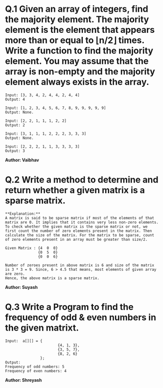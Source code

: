 # Q.1 Given an array of integers, find the majority element. The majority element is the element that appears more than or equal to ⌊n/2⌋ times. Write a function to find the majority element. You may assume that the array is non-empty and the majority element always exists in the array.
```
Input: [3, 3, 4, 2, 4, 4, 2, 4, 4]
Output: 4

Input: [1, 2, 3, 4, 5, 6, 7, 8, 9, 9, 9, 9, 9]
Output: None.

Input: [2, 2, 1, 1, 1, 2, 2]
Output: 2

Input: [3, 1, 1, 1, 2, 2, 2, 3, 3, 3]
Output: None.

Input: [2, 2, 2, 1, 1, 3, 3, 3, 3]
Output: 3
```
**Author: Vaibhav**

# Q.2 Write a method to determine and return whether a given matrix is a sparse matrix.
```
**Explanation:**
A matrix is said to be sparse matrix if most of the elements of that matrix are 0. It implies that it contains very less non-zero elements.
To check whether the given matrix is the sparse matrix or not, we first count the number of zero elements present in the matrix. Then
calculate the size of the matrix. For the matrix to be sparse, count of zero elements present in an array must be greater than size/2.

Given Matrix : {4  0  0}
               {0  5  0}
               {0  0  6}

Number of zeroes present in above matrix is 6 and size of the matrix is 3 * 3 = 9. Since, 6 > 4.5 that means, most elements of given array are zero.
Hence, the above matrix is a sparse matrix.
```

**Author: Suyash**

# Q.3 Write a Program to find the frequency of odd & even numbers in the given matrixt.
``` 
Input:  a[][] = {       
                        {4, 1, 3},    
                        {3, 5, 7},    
                        {8, 2, 6}    
                };
Output:
Frequency of odd numbers: 5
Frequency of even numbers: 4

```

**Author: Shreyash**

